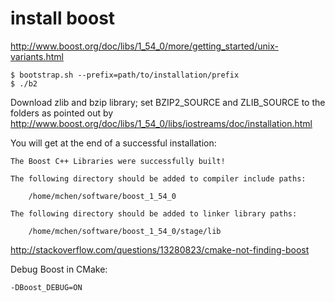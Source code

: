 # install boost
http://www.boost.org/doc/libs/1_54_0/more/getting_started/unix-variants.html

	$ bootstrap.sh --prefix=path/to/installation/prefix
	$ ./b2

Download zlib and bzip library; set BZIP2_SOURCE and ZLIB_SOURCE to the folders
as pointed out by
http://www.boost.org/doc/libs/1_54_0/libs/iostreams/doc/installation.html

You will get at the end of a successful installation:

	The Boost C++ Libraries were successfully built!

	The following directory should be added to compiler include paths:

		/home/mchen/software/boost_1_54_0

	The following directory should be added to linker library paths:

	    /home/mchen/software/boost_1_54_0/stage/lib

http://stackoverflow.com/questions/13280823/cmake-not-finding-boost

Debug Boost in CMake:

	-DBoost_DEBUG=ON
